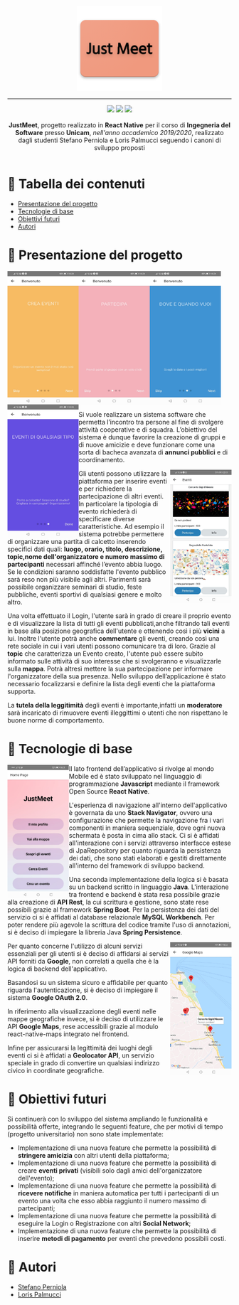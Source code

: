 <p align="center">
   <img src="JustMeet-Frontend/components/images/JustMeet.png">
</p>

---


<p align="center">
<img src="https://forthebadge.com/images/badges/built-with-love.svg"/>
<img src="https://forthebadge.com/images/badges/built-for-android.svg"/>
<img src="https://forthebadge.com/images/badges/cc-0.svg"/><br><br>
    <b>JustMeet</b>, progetto realizzato in <b>React Native</b> per il corso di <b>Ingegneria del Software</b> presso <b>Unicam</b>, <i>nell'anno accademico 2019/2020</i>, realizzato dagli studenti Stefano Perniola e Loris Palmucci seguendo i canoni di sviluppo proposti
    <br><br><b>
</b></p>

# 📔 Tabella dei contenuti

- [Presentazione del progetto](#panoramica)
- [Tecnologie di base](#tecno)
- [Obiettivi futuri](#obiettivi)
- [Autori](#autore)

# 📝 Presentazione del progetto <a name = "panoramica"></a>

<table style="width:25%">
  <tr>
    <img align="left" src="JustMeet-Frontend/components/images/INTRO.jpeg" height="300" width="160">
    <img align="left" src="JustMeet-Frontend/components/images/INTRO2.jpeg" height="300" width="160">
    <img align="left" src="JustMeet-Frontend/components/images/INTRO3.jpeg" height="300" width="160">
    <img align="left" src="JustMeet-Frontend/components/images/INTRO4.jpeg" height="300" width="160">
  </tr>
</table>


Si vuole realizzare un sistema software che permetta l’incontro tra persone al fine di svolgere attività cooperative e di squadra. L’obiettivo del sistema è dunque favorire la creazione di gruppi e di nuove amicizie e deve funzionare come una sorta di bacheca avanzata di **annunci pubblici** e di coordinamento.

<img align="right" src="JustMeet-Frontend/components/images/SCOPRI EVENTI.jpeg" height="300">

Gli utenti possono utilizzare la piattaforma per inserire eventi e per richiedere la partecipazione di altri eventi. In particolare la tipologia di evento richiederà di specificare diverse caratteristiche.
Ad esempio il sistema potrebbe permettere di organizzare una partita di calcetto inserendo specifici dati quali: **luogo, orario, titolo, descrizione, topic,nome dell'organizzatore e numero massimo di partecipanti** necessari affinché l’evento abbia luogo. Se le condizioni saranno soddisfatte l'evento pubblico sarà reso non più visibile agli altri.
Parimenti sarà possibile organizzare seminari di studio, feste pubbliche, eventi sportivi di qualsiasi genere e molto altro. 

Una volta effettuato il Login, l'utente sarà  in grado di creare il proprio evento e di visualizzare la lista di tutti gli eventi pubblicati,anche filtrando tali eventi in base alla posizione geografica dell'utente e ottenendo così i più **vicini** a lui. Inoltre l'utente potrà anche **commentare** gli eventi, creando così una rete sociale in cui i vari utenti possono comunicare tra di loro.
Grazie al **topic** che caratterizza un Evento creato, l'utente può essere subito informato sulle attività di suo interesse che si svolgeranno e visualizzarle sulla **mappa**. Potrà altresì mettere la sua partecipazione per informare l'organizzatore della sua presenza.
Nello sviluppo dell’applicazione è stato necessario focalizzarsi e definire la lista degli eventi che la piattaforma supporta.

La **tutela della leggitimità** degli eventi è importante,infatti un **moderatore** sarà incaricato di rimuovere eventi illeggittimi o utenti che non rispettano le buone norme di comportamento.


# 🧰 Tecnologie di base <a name = "tecno"></a>

<img align="left" src="JustMeet-Frontend/components/images/HOMEPAGE.jpeg" height="300">

Il lato frontend dell’applicativo si rivolge al mondo Mobile ed è stato sviluppato nel linguaggio di programmazione **Javascript** mediante il framework Open Source **React Native**.

L'esperienza di navigazione all'interno dell'applicativo è governata da uno **Stack Navigator**, ovvero una configurazione che permette la navigazione fra i vari componenti in maniera sequenziale, dove ogni nuova schermata è posta in cima allo stack.
Ci si è affidati all'interazione con i servizi attraverso interfacce estese di JpaRepository per quanto riguarda la persistenza dei dati, che sono stati elaborati e gestiti direttamente all'interno del framework di sviluppo backend.

Una seconda implementazione della logica si è basata su un backend scritto in linguaggio **Java**. L'interazione tra frontend e backend è stata resa possibile grazie alla creazione di **API Rest**, la cui scrittura e gestione, sono state rese possibili grazie al framework **Spring Boot**. Per la persistenza dei dati del servizio ci si è affidati al database relazionale **MySQL Workbench**. Per poter rendere più agevole la scrittura del codice tramite l'uso di annotazioni, si è deciso di impiegare la libreria Java **Spring Persistence**.

<img align="right" src="JustMeet-Frontend/components/images/MAPPA EVENTI.jpeg" height="300">

Per quanto concerne l'utilizzo di alcuni servizi essenziali per gli utenti si è deciso di affidarsi ai servizi API forniti da **Google**, non correlati a quella che è la logica di backend dell'applicativo.

Basandosi su un sistema sicuro e affidabile per quanto riguarda l'autenticazione, si è deciso di impiegare il sistema **Google OAuth 2.0**.

In riferimento alla visualizzazione degli eventi nelle mappe geografiche invece, si è deciso di utilizzare le API **Google Maps**, rese accessibili grazie al modulo react-native-maps integrato nel frontend.

Infine per assicurarsi la legittimità dei luoghi degli eventi ci si è affidati a **Geolocator API**, un servizio speciale in grado di convertire un qualsiasi indirizzo civico in coordinate geografiche. 

# 🎯 Obiettivi futuri <a name = "obiettivi"></a>

Si continuerà con lo sviluppo del sistema ampliando le funzionalità e possibilità offerte, integrando le seguenti feature, che per motivi di tempo (progetto universitario) non sono state implementate:
- Implementazione di una nuova feature che permette la possibilità di **stringere amicizia** con altri utenti della piattaforma;
- Implementazione di una nuova feature che permette la possibilità di creare **eventi privati** (visibili solo dagli amici dell'organizzatore dell'evento);
- Implementazione di una nuova feature che permette la possibilità di **ricevere notifiche** in maniera automatica per tutti i partecipanti di un evento una volta che esso abbia raggiunto il numero massimo di partecipanti;
- Implementazione di una nuova feature che permette la possibilità di eseguire la Login o Registrazione con altri **Social Network**;
- Implementazione di una nuova feature che permette la possibilità di inserire **metodi di pagamento** per eventi che prevedono possibili costi.

# 🔭 Autori <a name = "autori"></a>

- [Stefano Perniola](https://github.com/xniola)
- [Loris Palmucci](https://github.com/UncleJason88)
